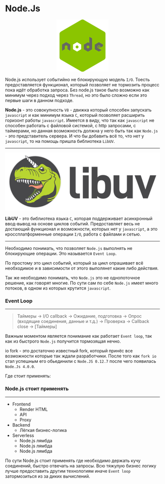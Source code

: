 # Node.Js

<div align="center">

![](nodejs.png) 

</div>

Node.js использует событийно не блокирующую модель `I/O`. Тоесть предоставляется функционал, который позволяет не тормозить процесс пока идёт обработка запроса. Без node.js такое было возможно как минимум через подход через `Thread`, но это было сложно если это первые шаги в данном подходе.

**Node.js** - это совокупность `V8` - движка который способен запускать `javascript` и как минимум языка `C`, который позволяет расширить горизонт работы `javascript`. Имеется в виду, что так как `javascript` не способен работать с файловой системой, с http запросами, с таймерами, но данная возможность должна у него быть так как `Node.js` - это представитель сервера. И что бы добавить всё то, что нет у `javascript`, то на помощь пришла библиотека `LibUV`. 

---
<div align="center">

![](libuv.png) 

</div>

**LibUV** - это библиотека языка `C`, которая поддерживает асинхронный ввод-вывод на основе циклов событий. Предоставляет весь не достающий функционал и возможности, которых нет у `javascript`, а это кроссплатформенные операции `I/O`, работа с файлами и сетью.

---

Необходимо понимать, что позволяет `Node.js` выполнять не блокирующие операции. Это называется `Event Loop`.

По простому это цикл событий, который за цикл опрашивает всё необходимое и в зависимости от этого выполянет какие либо действия.

Так же необходимо понимать, что `Node.js` это не однопоточное решение, как говорят многие. По сути сам по себе `Node.js` имеет много потоков, в одном из которых крутится `javascript`.

### Event Loop
---
> Таймеры -> I/O callback -> Ожидание, подготовка -> Опрос (входящие соединения, данные и т.д.) -> Проверка -> Callback close -> [Таймеры]

Важным моментом является понимание как работает `Event loop`, так как из быстрого `Node.js` получится тормозящая нечно.

io fork - это достаточно известный fork, который принёс все возможности которые так ждали разработчики. После того как `fork io` стал успешным его обьединили с `Node.JS 0.12.7` после чего появилась `Node.Js 4.0.0`.

Где стоит применять:

### Node.js стоит применять
---
* Frontend
    * Render HTML
    * API
    * Proxy
* Backend
    * Лёгкая бизнес-логика
* Serverless
    * Node.js лямбда
    * Node.js лямбда
    * Node.js лямбда

По сути Node.js стоит применять где необходимо держать кучу соединений, быстро отвечать на запросы. Всю тяжулую бизнес логику лучше предоставить другим технологиям иначе `Event loop` затормозиться из за диких вычислений.